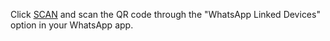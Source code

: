   Click [SCAN](https://qr-hazel-alpha.vercel.app/md) and scan the QR code through the "WhatsApp Linked Devices" option in your WhatsApp app.

